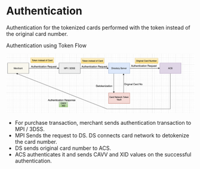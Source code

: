 # Authentication

Authentication for the tokenized cards performed with the token instead of the original card number.

Authentication using Token Flow

![](../../.gitbook/assets/image.png)

* For purchase transaction, merchant sends authentication transaction to MPI / 3DSS.
* MPI Sends the request to DS. DS connects card network to detokenize the card number.
* DS sends original card number to ACS.
* ACS authenticates it and sends CAVV and XID values on the successful authentication.
